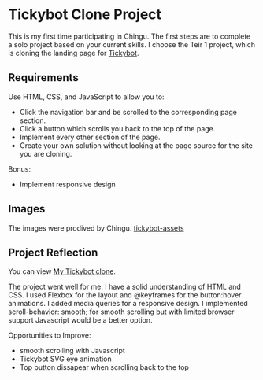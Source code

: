 # Tickybot Clone Project

This is my first time participating in Chingu. The first steps are to complete a solo project based on your current skills. I choose the Teir 1 project, which is cloning the landing page for [Tickybot](https://tickybott.herokuapp.com).

## Requirements

Use HTML, CSS, and JavaScript to allow you to:
* Click the navigation bar and be scrolled to the corresponding page section.
* Click a button which scrolls you back to the top of the page.
* Implement every other section of the page.
* Create your own solution without looking at the page source for the site you are cloning.

Bonus:
* Implement responsive design

## Images
The images were prodived by Chingu. [tickybot-assets](https://github.com/Chingu-cohorts/tickybot-assets)

## Project Reflection

You can view [My Tickybot clone](https://sarasweetie.github.io/chingu-v8-solo-t1/). 

The project went well for me. I have a solid understanding of HTML and CSS. I used Flexbox for the layout and @keyframes for the button:hover animations. I added media queries for a responsive design. I implemented scroll-behavior: smooth; for smooth scrolling but with limited browser support Javascript would be a better option.

Opportunities to Improve:
* smooth scrolling with Javascript
* Tickybot SVG eye animation
* Top button dissapear when scrolling back to the top